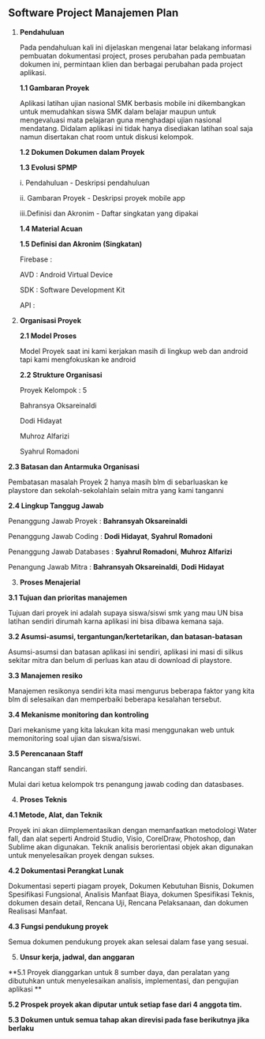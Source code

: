 ## **Software Project Manajemen Plan**

1. **Pendahuluan**

   Pada pendahuluan kali ini dijelaskan mengenai latar belakang informasi  pembuatan dokumentasi project, proses perubahan pada pembuatan dokumen ini, permintaan klien dan berbagai perubahan pada project aplikasi.

   **1.1 Gambaran Proyek**

   Aplikasi latihan ujian nasional SMK berbasis mobile ini dikembangkan untuk memudahkan siswa SMK dalam belajar maupun untuk mengevaluasi mata pelajaran guna menghadapi ujian nasional mendatang. Didalam aplikasi ini tidak hanya disediakan latihan soal saja namun disertakan chat room untuk diskusi kelompok.

   **1.2 Dokumen Dokumen dalam Proyek**

   **1.3 Evolusi SPMP**

   i.     Pendahuluan - Deskripsi pendahuluan

   ii.    Gambaran Proyek - Deskripsi proyek mobile app

   iii.Definisi dan Akronim - Daftar singkatan yang dipakai

   **1.4 Material Acuan**

   **1.5 Definisi dan Akronim \(Singkatan\)**

   Firebase :

   AVD : Android Virtual Device

   SDK : Software Development Kit

   API :

2. **Organisasi Proyek**

   **2.1 Model Proses**

   Model Proyek saat ini kami kerjakan masih di lingkup web dan android tapi kami mengfokuskan ke android

   **2.2 Strukture Organisasi**

   Proyek Kelompok : 5

   Bahransya Oksareinaldi

   Dodi Hidayat

   Muhroz Alfarizi

   Syahrul Romadoni


**2.3 Batasan dan Antarmuka Organisasi**

   Pembatasan masalah Proyek 2 hanya masih blm di sebarluaskan ke playstore dan sekolah-sekolahlain selain mitra yang kami tanganni 

**2.4 Lingkup Tanggug Jawab**
	
   Penanggung Jawab Proyek : **Bahransyah Oksareinaldi**

   Penanggung Jawab Coding : **Dodi Hidayat**, **Syahrul Romadoni**

   Penanggung Jawab Databases : **Syahrul Romadoni**, **Muhroz Alfarizi**
	
   Penangung Jawab Mitra : **Bahransyah Oksareinaldi**, **Dodi Hidayat**

3. **Proses Menajerial**

**3.1 Tujuan dan prioritas manajemen**

   Tujuan dari proyek ini adalah supaya siswa/siswi smk yang mau UN bisa latihan sendiri dirumah karna aplikasi ini bisa dibawa kemana saja.

**3.2 Asumsi-asumsi, tergantungan/kertetarikan, dan batasan-batasan**

   Asumsi-asumsi dan batasan aplikasi ini sendiri, aplikasi ini masi di silkus sekitar mitra dan belum di perluas kan atau di download di playstore.

**3.3 Manajemen resiko**

   Manajemen resikonya sendiri kita masi mengurus beberapa faktor yang kita blm di selesaikan dan memperbaiki beberapa kesalahan tersebut.

**3.4 Mekanisme monitoring dan kontroling**

   Dari mekanisme yang kita lakukan kita masi menggunakan web untuk memonitoring soal ujian dan siswa/siswi.

**3.5 Perencanaan Staff**

   Rancangan staff sendiri.

   Mulai dari ketua kelompok trs penangung jawab coding dan datasbases.
 
 4. **Proses Teknis**
 
 **4.1 Metode, Alat, dan Teknik**
 
 Proyek ini akan diimplementasikan dengan memanfaatkan metodologi Water fall, dan alat seperti Android Studio, Visio, CorelDraw, Photoshop, dan Sublime akan digunakan. Teknik analisis berorientasi objek akan digunakan untuk menyelesaikan proyek dengan sukses.
 
 **4.2 Dokumentasi Perangkat Lunak**
 
 Dokumentasi seperti piagam proyek, Dokumen Kebutuhan Bisnis, Dokumen Spesifikasi Fungsional, Analisis Manfaat Biaya, dokumen Spesifikasi Teknis, dokumen desain detail, Rencana Uji, Rencana Pelaksanaan, dan dokumen Realisasi Manfaat.
 
 **4.3 Fungsi pendukung proyek**
 
 Semua dokumen pendukung proyek akan selesai dalam fase yang sesuai.
 
 5. **Unsur kerja, jadwal, dan anggaran**
 
 **5.1 Proyek dianggarkan untuk 8 sumber daya, dan peralatan yang dibutuhkan untuk menyelesaikan analisis, implementasi, dan pengujian aplikasi **
 
 **5.2 Prospek proyek akan diputar untuk setiap fase dari 4 anggota tim.**
 
 **5.3 Dokumen untuk semua tahap akan direvisi pada fase berikutnya jika berlaku**
 
